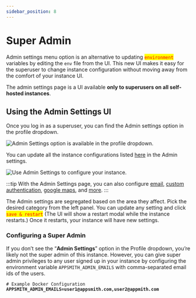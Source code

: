 ```yaml
---
sidebar_position: 8
---
```

# Super Admin

Admin settings menu option is an alternative to updating <mark style="color:red;">`environment`</mark> variables by editing the `env` file from the UI. This new UI makes it easy for the superuser to change instance configuration without moving away from the comfort of your instance UI.

The admin settings page is a UI available **only to superusers on all self-hosted instances**.

## Using the Admin Settings UI

Once you log in as a superuser, you can find the Admin settings option in the profile dropdown.

![Admin Settings option is available in the profile dropdown.](/img/Admin\_settings.png)

You can update all the instance configurations listed [here](./) in the Admin settings.

![Use Admin Settings to configure your instance.](/img/Profile-Admin-Settings-Setup-Info.png)

:::tip
With the Admin Settings page, you can also configure [email](email/), [custom authentication](authentication/), [google maps](google-maps.md), and [more](./).
:::

The Admin settings are segregated based on the area they affect. Pick the desired category from the left panel. You can update any setting and click <mark style="color:red;">`save & restart`</mark> (The UI will show a restart modal while the instance restarts.) Once it restarts, your instance will have new settings.

### Configuring a Super Admin

If you don’t see the “**Admin Settings**” option in the Profile dropdown, you’re likely not the super admin of this instance. However, you can give super admin privileges to any user signed up in your instance by configuring the environment variable `APPSMITH_ADMIN_EMAILS` with comma-separated email ids of the users.

<pre class="language-bash"><code class="lang-bash"># Example Docker Configuration
<strong>APPSMITH_ADMIN_EMAILS=user1@appsmith.com,user2@appmith.com</strong></code></pre>

